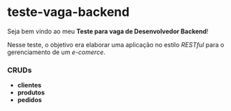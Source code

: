 # teste-vaga-backend
Seja bem vindo ao meu __Teste para vaga de Desenvolvedor Backend__!

Nesse teste, o objetivo era elaborar uma aplicação no estilo <i>RESTful</i> para o gerenciamento de um <i>e-comerce</i>.

### CRUDs
- __clientes__
- __produtos__
- __pedidos__
